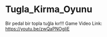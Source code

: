 # Tugla_Kirma_Oyunu
 Bir pedal bir topla tuğla kır!!!
Game Video Link: https://youtu.be/zwQaPNOgIiE
